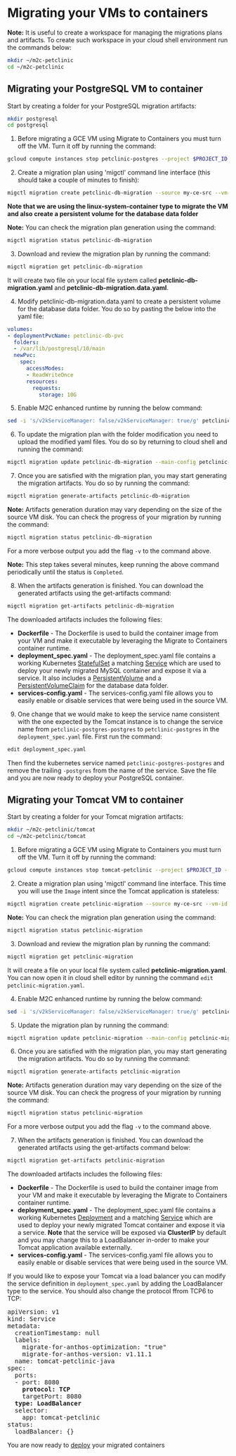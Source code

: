 # Migrating your VMs to containers 

**Note:** It is useful to create a workspace for managing the migrations plans and artifacts. To create such workspace in your cloud shell environment run the commands below:
``` bash
mkdir ~/m2c-petclinic
cd ~/m2c-petclinic
```

## Migrating your PostgreSQL VM to container
Start by creating a folder for your PostgreSQL migration artifacts:
``` bash
mkdir postgresql
cd postgresql
```

1. Before migrating a GCE VM using Migrate to Containers you must turn off the VM. Turn it off by running the command:  
``` bash
gcloud compute instances stop petclinic-postgres --project $PROJECT_ID --zone $ZONE_ID
```

2. Create a migration plan using 'migctl' command line interface (this should take a couple of minutes to finish):
``` bash
migctl migration create petclinic-db-migration --source my-ce-src --vm-id petclinic-postgres --type linux-system-container
```
**Note that we are using the linux-system-container type to migrate the VM and also create a persistent volume for the database data folder**

**Note:** You can check the migration plan generation using the command:
``` bash
migctl migration status petclinic-db-migration
```

3. Download and review the migration plan by running the command:
``` bash
migctl migration get petclinic-db-migration
```
It will create two file on your local file system called **petclinic-db-migration.yaml** and **petclinic-db-migration.data.yaml**.

4. Modify petclinic-db-migration.data.yaml to create a persistent volume for the database data folder. You do so by pasting the below into the yaml file:
``` yaml
volumes:
- deploymentPvcName: petclinic-db-pvc
  folders:
  - /var/lib/postgresql/10/main
  newPvc:
    spec:
      accessModes:
      - ReadWriteOnce
      resources:
        requests:
          storage: 10G
```

5. Enable M2C enhanced runtime by running the below command:
``` bash
sed -i 's/v2kServiceManager: false/v2kServiceManager: true/g' petclinic-db-migration.yaml
```

6. To update the migration plan with the folder modification you need to upload the modified yaml files. You do so by returning to cloud shell and running the command:
``` bash
migctl migration update petclinic-db-migration --main-config petclinic-db-migration.yaml --data-config petclinic-db-migration.data.yaml
```

7. Once you are satisfied with the migration plan, you may start generating the migration artifacts. You do so by running the command:
``` bash
migctl migration generate-artifacts petclinic-db-migration
```
**Note:** Artifacts generation duration may vary depending on the size of the source VM disk. You can check the progress of your migration by running the command:
``` bash
migctl migration status petclinic-db-migration
```
For a more verbose output you add the flag `-v` to the command above. 

**Note:** This step takes several minutes, keep running the above command periodically until the status is `Completed`.

8. When the artifacts generation is finished. You can download the generated artifacts using the get-artifacts command:
``` bash
migctl migration get-artifacts petclinic-db-migration
```
The downloaded artifacts includes the following files:
* **Dockerfile** - The Dockerfile is used to build the container image from your VM and make it executable by leveraging the Migrate to Containers container runtime.
* **deployment_spec.yaml** - The deployment_spec.yaml file contains a working Kubernetes [StatefulSet](https://kubernetes.io/docs/concepts/workloads/controllers/statefulset/) a matching [Service](https://kubernetes.io/docs/concepts/services-networking/service/) which are used to deploy your newly migrated MySQL container and expose it via a service. It also includes a [PersistentVolume](https://kubernetes.io/docs/concepts/storage/persistent-volumes/) and a [PersistentVolumeClaim](https://kubernetes.io/docs/concepts/storage/persistent-volumes/#reserving-a-persistentvolume) for the database data folder.
* **services-config.yaml** - The services-config.yaml file allows you to easily enable or disable services that were being used in the source VM.

9. One change that we would make to keep the service name consistent with the one expected by the Tomcat instance is to change the service name from `petclinic-postgres-postgres` to `petclinic-postgres` in the `deployment_spec.yaml` file. First run the command:
``` bash
edit deployment_spec.yaml
```
Then find the kubernetes service named `petclinic-postgres-postgres` and remove the trailing `-postgres` from the name of the service. Save the file and you are now ready to deploy your PostgreSQL container.

## Migrating your Tomcat VM to container
Start by creating a folder for your Tomcat migration artifacts:
``` bash
mkdir ~/m2c-petclinic/tomcat
cd ~/m2c-petclinic/tomcat
```
1. Before migrating a GCE VM using Migrate to Containers you must turn off the VM. Turn it off by running the command:  
``` bash
gcloud compute instances stop tomcat-petclinic --project $PROJECT_ID --zone $ZONE_ID
```

2. Create a migration plan using 'migctl' command line interface. This time you will use the `Image` intent since the Tomcat application is stateless:
``` bash
migctl migration create petclinic-migration --source my-ce-src --vm-id tomcat-petclinic --type linux-system-container
```

**Note:** You can check the migration plan generation using the command:
``` bash
migctl migration status petclinic-migration
```

3. Download and review the migration plan by running the command:
``` bash
migctl migration get petclinic-migration
```
It will create a file on your local file system called **petclinic-migration.yaml**. You can now open it in cloud shell editor by running the command `edit petclinic-migration.yaml`.

4. Enable M2C enhanced runtime by running the below command:
``` bash
sed -i 's/v2kServiceManager: false/v2kServiceManager: true/g' petclinic-migration.yaml
```

5. Update the migration plan by running the command:
``` bash
migctl migration update petclinic-migration --main-config petclinic-migration.yaml
```

6. Once you are satisfied with the migration plan, you may start generating the migration artifacts. You do so by running the command:
``` bash
migctl migration generate-artifacts petclinic-migration
```
**Note:** Artifacts generation duration may vary depending on the size of the source VM disk. You can check the progress of your migration by running the command:
``` bash
migctl migration status petclinic-migration
```
For a more verbose output you add the flag `-v` to the command above. 

7. When the artifacts generation is finished. You can download the generated artifacts using the get-artifacts command below:
``` bash
migctl migration get-artifacts petclinic-migration
```
The downloaded artifacts includes the following files:
* **Dockerfile** - The Dockerfile is used to build the container image from your VM and make it executable by leveraging the Migrate to Containers container runtime.
* **deployment_spec.yaml** - The deployment_spec.yaml file contains a working Kubernetes [Deployment](https://kubernetes.io/docs/concepts/workloads/controllers/deployment/) and a matching [Service](https://kubernetes.io/docs/concepts/services-networking/service/) which are used to deploy your newly migrated Tomcat container and expose it via a service. **Note** that the service will be exposed via **ClusterIP** by default and you may change this to a LoadBalancer in-order to make your Tomcat application available externally.
* **services-config.yaml** - The services-config.yaml file allows you to easily enable or disable services that were being used in the source VM.

If you would like to expose your Tomcat via a load balancer you can modify the service definition in `deployment_spec.yaml` by adding the LoadBalancer type to the service. You should also change the protocol ffrom TCP6 to TCP:
<pre>
apiVersion: v1
kind: Service
metadata:
  creationTimestamp: null
  labels:
    migrate-for-anthos-optimization: "true"
    migrate-for-anthos-version: v1.11.1
  name: tomcat-petclinic-java
spec:
  ports:
  - port: 8080
    <b>protocol: TCP</b>
    targetPort: 8080
  <b>type: LoadBalancer</b>
  selector:
    app: tomcat-petclinic
status:
  loadBalancer: {}
</pre>

You are now ready to [deploy](../4-deploy/README.md) your migrated containers